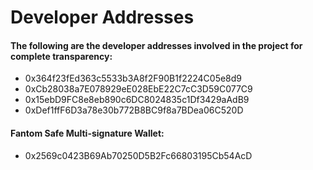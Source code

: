 # Developer Addresses

#### The following are the developer addresses involved in the project for complete transparency:

* 0x364f23fEd363c5533b3A8f2F90B1f2224C05e8d9
* 0xCb28038a7E078929eE028EbE22C7cC3D59C077C9
* 0x15ebD9FC8e8eb890c6DC8024835c1Df3429aAdB9
* 0xDef1ffF6D3a78e30b772B8BC9f8a7BDea06C520D

#### Fantom Safe Multi-signature Wallet:

* 0x2569c0423B69Ab70250D5B2Fc66803195Cb54AcD
